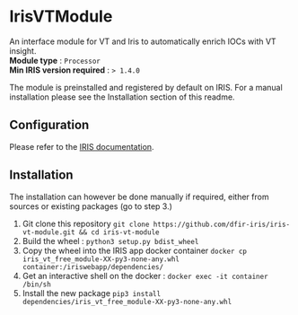 # IrisVTModule

An interface module for VT and Iris to automatically enrich IOCs with VT insight.  
**Module type** : ``Processor``  
**Min IRIS version required** : ``> 1.4.0`` 

The module is preinstalled and registered by default on IRIS. For a manual installation please see the Installation section of this readme.

## Configuration 
Please refer to the [IRIS documentation](https://docs.dfir-iris.org/operations/modules/natives/IrisVT/). 

## Installation 
 The installation can however be done manually if required, 
either from sources or existing packages (go to step 3.)

1. Git clone this repository ``git clone https://github.com/dfir-iris/iris-vt-module.git && cd iris-vt-module``
2. Build the wheel : ``python3 setup.py bdist_wheel`` 
3. Copy the wheel into the IRIS app docker container ``docker cp iris_vt_free_module-XX-py3-none-any.whl container:/iriswebapp/dependencies/``
4. Get an interactive shell on the docker : ``docker exec -it container /bin/sh``
5. Install the new package ``pip3 install dependencies/iris_vt_free_module-XX-py3-none-any.whl``
